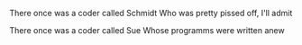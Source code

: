 There once was a coder called Schmidt
Who was pretty pissed off, I'll admit

There once was a coder called Sue
Whose programms were written anew
